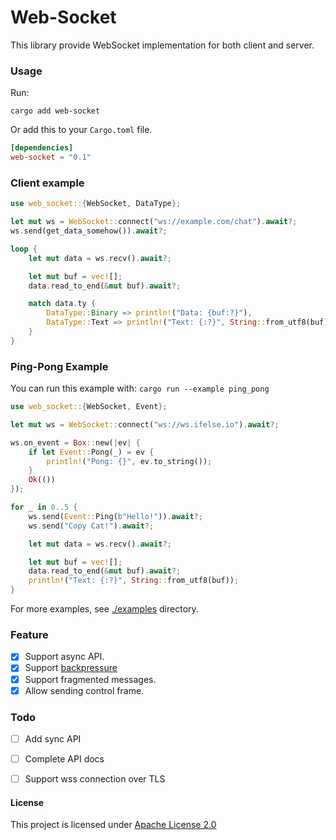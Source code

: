 # Web-Socket

This library provide WebSocket implementation for both client and server.

### Usage

Run:

```
cargo add web-socket
```

Or add this to your `Cargo.toml` file.

```toml
[dependencies]
web-socket = "0.1"
```

### Client example

```rust
use web_socket::{WebSocket, DataType};

let mut ws = WebSocket::connect("ws://example.com/chat").await?;
ws.send(get_data_somehow()).await?;

loop {
    let mut data = ws.recv().await?;

    let mut buf = vec![];
    data.read_to_end(&mut buf).await?;

    match data.ty {
        DataType::Binary => println!("Data: {buf:?}"),
        DataType::Text => println!("Text: {:?}", String::from_utf8(buf)),
    }
}
```

### Ping-Pong Example

You can run this example with: `cargo run --example ping_pong`

```rust
use web_socket::{WebSocket, Event};

let mut ws = WebSocket::connect("ws://ws.ifelse.io").await?;

ws.on_event = Box::new(|ev| { 
    if let Event::Pong(_) = ev {
        println!("Pong: {}", ev.to_string());
    } 
    Ok(())
});

for _ in 0..5 {
    ws.send(Event::Ping(b"Hello!")).await?;
    ws.send("Copy Cat!").await?;

    let mut data = ws.recv().await?;

    let mut buf = vec![];
    data.read_to_end(&mut buf).await?;
    println!("Text: {:?}", String::from_utf8(buf));
}
```

For more examples, see [./examples](https://github.com/nurmohammed840/websocket.rs/tree/master/examples) directory.

### Feature

- [x]  Support async API.
- [x]  Support [backpressure](https://developer.mozilla.org/en-US/docs/Web/API/Streams_API/Concepts#backpressure)
- [x]  Support fragmented messages.
- [x]  Allow sending control frame.

### Todo

- [ ] Add sync API
- [ ] Complete API docs
- [ ] Support wss connection over TLS


#### License

This project is licensed under [Apache License 2.0](https://github.com/nurmohammed840/websocket.rs/blob/master/LICENSE)